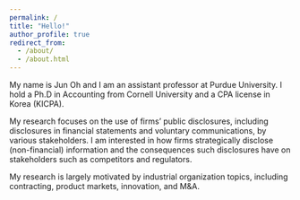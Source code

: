 ```yaml
---
permalink: /
title: "Hello!"
author_profile: true
redirect_from: 
  - /about/
  - /about.html
---
```


<style>
  iframe[src*="clustrmaps"],
  div[id*="clustr"],
  div[class*="clustr"],
  #clustrmaps {
    pointer-events: none !important;
    opacity: 0 !important;
    display: block !important;
    height: 0 !important;
    width: 0 !important;
    overflow: hidden !important;
  }
</style>


My name is Jun Oh and I am an assistant professor at Purdue University. I hold a Ph.D in Accounting from Cornell University and a CPA license in Korea (KICPA).

My research focuses on the use of firms’ public disclosures, including disclosures in financial statements and voluntary communications, by various stakeholders. 
I am interested in how firms strategically disclose (non-financial) information and the consequences such disclosures have on stakeholders such as competitors and regulators. 

My research is largely motivated by industrial organization topics, including contracting, product markets, innovation, and M&A.

<script type="text/javascript" id="clustrmaps" src="//cdn.clustrmaps.com/map_v2.js?cl=ffffff&w=70&t=n&d=RMSvqEXZDNxGKMwY9IRg8QIkEpAIvhA8kEF4EKjMN7M&co=ffffff&ct=ffffff&cmo=ffffff&cmn=ffffff"></script>


<script>
  // Wait until the page is fully loaded
  window.addEventListener('load', function () {
    // Try to find and disable any iframe ClustrMaps adds
    const iframes = document.querySelectorAll('iframe');
    iframes.forEach(iframe => {
      if (iframe.src.includes('clustrmaps')) {
        iframe.style.pointerEvents = 'none';
        iframe.style.opacity = '0';
        iframe.style.width = '0px';
        iframe.style.height = '0px';
        iframe.style.overflow = 'hidden';
        iframe.style.display = 'block';
      }
    });
  });
</script>